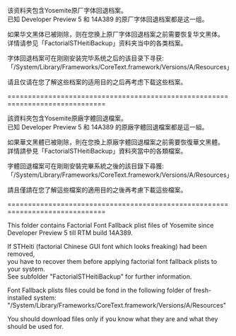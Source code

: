该资料夹包含Yosemite原厂字体回退档案。<br>
已知 Developer Preview 5 和 14A389 的原厂字体回退档案都是这一组。<br>

如果华文黑体已被刚除，则在您换上原厂字体回退档案之前需要恢复华文黑体。<br>
详情请参见「FactorialSTHeitiBackup」资料夹当中的各类档案。<br>

字体回退档案可在刚刚安装完毕系统之后的该目录下寻获:<br>
「/System/Library/Frameworks/CoreText.framework/Versions/A/Resources」<br>

请且仅请在您了解这些档案的适用目的之后再考虑下载这些档案。<br>

==============================================================================<br>

該資料夾包含Yosemite原廠字體回退檔案。<br>
已知 Developer Preview 5 和 14A389 的原廠字體回退檔案都是這一組。<br>

如果華文黑體已被剛除，則在您換上原廠字體回退檔案之前需要恢復華文黑體。<br>
詳情請參見「FactorialSTHeitiBackup」資料夾當中的各類檔案。<br>

字體回退檔案可在剛剛安裝完畢系統之後的該目錄下尋獲:<br>
「/System/Library/Frameworks/CoreText.framework/Versions/A/Resources」<br>

請且僅請在您了解這些檔案的適用目的之後再考慮下載這些檔案。<br>

==============================================================================<br>

This folder contains Factorial Font Fallback plist files of Yosemite since Developer Preview 5 till RTM build 14A389.<br>

If STHeiti (factorial Chinese GUI font which looks freaking) had been removed,<br>
you have to recover them before applying factorial font fallback plists to your system.<br>
See subfolder "FactorialSTHeitiBackup" for further information.

Font Fallback plists files could be fond in the following folder of fresh-installed system:<br>
"/System/Library/Frameworks/CoreText.framework/Versions/A/Resources"<br>

You should download files only if you know what they are and what they should be used for.<br>